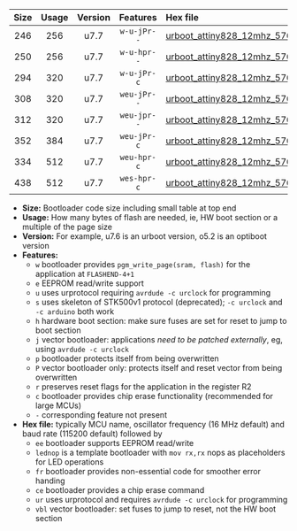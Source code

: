 |Size|Usage|Version|Features|Hex file|
|:-:|:-:|:-:|:-:|:--|
|246|256|u7.7|`w-u-jPr--`|[urboot_attiny828_12mhz_57600bps_lednop_ur_vbl.hex](https://raw.githubusercontent.com/stefanrueger/urboot.hex/main/mcus/attiny828/fcpu_12mhz/57600_bps/urboot_attiny828_12mhz_57600bps_lednop_ur_vbl.hex)|
|250|256|u7.7|`w-u-hpr--`|[urboot_attiny828_12mhz_57600bps_lednop_fr_ur.hex](https://raw.githubusercontent.com/stefanrueger/urboot.hex/main/mcus/attiny828/fcpu_12mhz/57600_bps/urboot_attiny828_12mhz_57600bps_lednop_fr_ur.hex)|
|294|320|u7.7|`w-u-jPr-c`|[urboot_attiny828_12mhz_57600bps_lednop_fr_ce_ur_vbl.hex](https://raw.githubusercontent.com/stefanrueger/urboot.hex/main/mcus/attiny828/fcpu_12mhz/57600_bps/urboot_attiny828_12mhz_57600bps_lednop_fr_ce_ur_vbl.hex)|
|308|320|u7.7|`weu-jPr--`|[urboot_attiny828_12mhz_57600bps_ee_lednop_ur_vbl.hex](https://raw.githubusercontent.com/stefanrueger/urboot.hex/main/mcus/attiny828/fcpu_12mhz/57600_bps/urboot_attiny828_12mhz_57600bps_ee_lednop_ur_vbl.hex)|
|312|320|u7.7|`weu-jpr--`|[urboot_attiny828_12mhz_57600bps_ee_lednop_fr_ur_vbl.hex](https://raw.githubusercontent.com/stefanrueger/urboot.hex/main/mcus/attiny828/fcpu_12mhz/57600_bps/urboot_attiny828_12mhz_57600bps_ee_lednop_fr_ur_vbl.hex)|
|352|384|u7.7|`weu-jPr-c`|[urboot_attiny828_12mhz_57600bps_ee_lednop_fr_ce_ur_vbl.hex](https://raw.githubusercontent.com/stefanrueger/urboot.hex/main/mcus/attiny828/fcpu_12mhz/57600_bps/urboot_attiny828_12mhz_57600bps_ee_lednop_fr_ce_ur_vbl.hex)|
|334|512|u7.7|`weu-hpr-c`|[urboot_attiny828_12mhz_57600bps_ee_lednop_fr_ce_ur.hex](https://raw.githubusercontent.com/stefanrueger/urboot.hex/main/mcus/attiny828/fcpu_12mhz/57600_bps/urboot_attiny828_12mhz_57600bps_ee_lednop_fr_ce_ur.hex)|
|438|512|u7.7|`wes-hpr-c`|[urboot_attiny828_12mhz_57600bps_ee_lednop_fr_ce.hex](https://raw.githubusercontent.com/stefanrueger/urboot.hex/main/mcus/attiny828/fcpu_12mhz/57600_bps/urboot_attiny828_12mhz_57600bps_ee_lednop_fr_ce.hex)|

- **Size:** Bootloader code size including small table at top end
- **Usage:** How many bytes of flash are needed, ie, HW boot section or a multiple of the page size
- **Version:** For example, u7.6 is an urboot version, o5.2 is an optiboot version
- **Features:**
  + `w` bootloader provides `pgm_write_page(sram, flash)` for the application at `FLASHEND-4+1`
  + `e` EEPROM read/write support
  + `u` uses urprotocol requiring `avrdude -c urclock` for programming
  + `s` uses skeleton of STK500v1 protocol (deprecated); `-c urclock` and `-c arduino` both work
  + `h` hardware boot section: make sure fuses are set for reset to jump to boot section
  + `j` vector bootloader: applications *need to be patched externally*, eg, using `avrdude -c urclock`
  + `p` bootloader protects itself from being overwritten
  + `P` vector bootloader only: protects itself and reset vector from being overwritten
  + `r` preserves reset flags for the application in the register R2
  + `c` bootloader provides chip erase functionality (recommended for large MCUs)
  + `-` corresponding feature not present
- **Hex file:** typically MCU name, oscillator frequency (16 MHz default) and baud rate (115200 default) followed by
  + `ee` bootloader supports EEPROM read/write
  + `lednop` is a template bootloader with `mov rx,rx` nops as placeholders for LED operations
  + `fr` bootloader provides non-essential code for smoother error handing
  + `ce` bootloader provides a chip erase command
  + `ur` uses urprotocol and requires `avrdude -c urclock` for programming
  + `vbl` vector bootloader: set fuses to jump to reset, not the HW boot section

